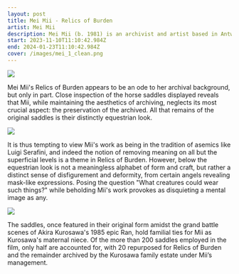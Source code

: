 ```yaml
---
layout: post
title: Mei Mii - Relics of Burden
artist: Mei Mii
description: Mei Mii (b. 1981) is an archivist and artist based in Antwerpen, Belgium.
start: 2023-11-10T11:10:42.984Z
end: 2024-01-23T11:10:42.984Z
cover: /images/mei_1_clean.png
---
```


![](/images/mei_1_clean.png)

Mei Mii's Relics of Burden appears to be an ode to her archival background, but only in part. Close inspection of the horse saddles displayed reveals that Mii, while maintaining the aesthetics of archiving, neglects its most crucial aspect: the preservation of the archived. All that remains of the original saddles is their distinctly equestrian look.

![](/images/download-3.png)

It is thus tempting to view Mii's work as being in the tradition of asemics like Luigi Serafini, and indeed the notion of removing meaning on all but the superficial levels is a theme in Relics of Burden. However, below the equestrian look is not a meaningless alphabet of form and craft, but rather a distinct sense of disfigurement and deformity, from certain angels revealing mask-like expressions. Posing the question "What creatures could wear such things?" while beholding Mii's work provokes as disquieting a mental image as any.


![](/images/download-4.png)

The saddles, once featured in their original form amidst the grand battle scenes of Akira Kurosawa's 1985 epic Ran, hold familial ties for Mii as Kurosawa's maternal niece. Of the more than 200 saddles employed in the film, only half are accounted for, with 20 repurposed for Relics of Burden and the remainder archived by the Kurosawa family estate under Mii’s management.

